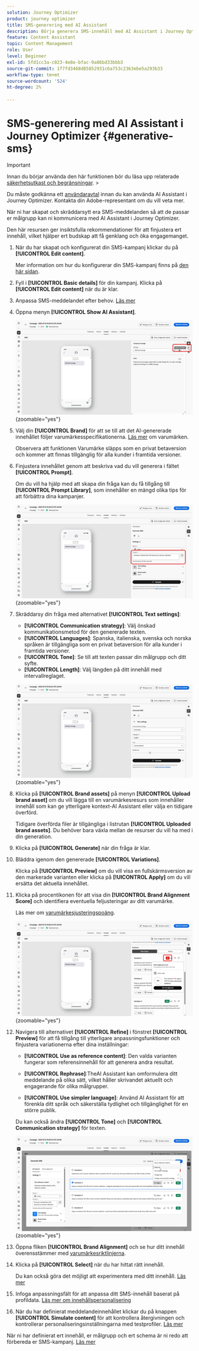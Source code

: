 ```yaml
---
solution: Journey Optimizer
product: journey optimizer
title: SMS-generering med AI Assistant
description: Börja generera SMS-innehåll med AI Assistant i Journey Optimizer
feature: Content Assistant
topic: Content Management
role: User
level: Beginner
exl-id: 5fd1cc3a-c023-4e8e-bfac-9a86bd33bbb3
source-git-commit: 1f7fd3468d85852931c6a753c2363ebe5a293b33
workflow-type: tm+mt
source-wordcount: '524'
ht-degree: 2%

---
```


# SMS-generering med AI Assistant i Journey Optimizer {#generative-sms}

>[!IMPORTANT]
>
>Innan du börjar använda den här funktionen bör du läsa upp relaterade [säkerhetsutkast och begränsningar](gs-generative.md#generative-guardrails).
>&#x200B;></br>
>
>Du måste godkänna ett [användaravtal](https://www.adobe.com/legal/licenses-terms/adobe-dx-gen-ai-user-guidelines.html) innan du kan använda AI Assistant i Journey Optimizer. Kontakta din Adobe-representant om du vill veta mer.

När ni har skapat och skräddarsytt era SMS-meddelanden så att de passar er målgrupp kan ni kommunicera med AI Assistant i Journey Optimizer.

Den här resursen ger insiktsfulla rekommendationer för att finjustera ert innehåll, vilket hjälper ert budskap att få genklang och öka engagemanget.

1. När du har skapat och konfigurerat din SMS-kampanj klickar du på **[!UICONTROL Edit content]**.

   Mer information om hur du konfigurerar din SMS-kampanj finns på [den här sidan](../sms/create-sms.md).

1. Fyll i **[!UICONTROL Basic details]** för din kampanj. Klicka på **[!UICONTROL Edit content]** när du är klar.

1. Anpassa SMS-meddelandet efter behov. [Läs mer](../sms/create-sms.md)

1. Öppna menyn **[!UICONTROL Show AI Assistant]**.

   ![](assets/sms-genai-1.png){zoomable="yes"}

1. Välj din **[!UICONTROL Brand]** för att se till att det AI-genererade innehållet följer varumärkesspecifikationerna. [Läs mer](brands.md) om varumärken.

   Observera att funktionen Varumärke släpps som en privat betaversion och kommer att finnas tillgänglig för alla kunder i framtida versioner.

1. Finjustera innehållet genom att beskriva vad du vill generera i fältet **[!UICONTROL Prompt]**.

   Om du vill ha hjälp med att skapa din fråga kan du få tillgång till **[!UICONTROL Prompt Library]**, som innehåller en mängd olika tips för att förbättra dina kampanjer.

   ![](assets/sms-genai-2.png){zoomable="yes"}

1. Skräddarsy din fråga med alternativet **[!UICONTROL Text settings]**:

   * **[!UICONTROL Communication strategy]**: Välj önskad kommunikationsmetod för den genererade texten.
   * **[!UICONTROL Languages]**: Spanska, italienska, svenska och norska språken är tillgängliga som en privat betaversion för alla kunder i framtida versioner.
   * **[!UICONTROL Tone]**: Se till att texten passar din målgrupp och ditt syfte.
   * **[!UICONTROL Length]**: Välj längden på ditt innehåll med intervallreglaget.

   ![](assets/sms-genai-3.png){zoomable="yes"}

1. Klicka på **[!UICONTROL Brand assets]** på menyn **[!UICONTROL Upload brand asset]** om du vill lägga till en varumärkesresurs som innehåller innehåll som kan ge ytterligare kontext-AI Assistant eller välja en tidigare överförd.

   Tidigare överförda filer är tillgängliga i listrutan **[!UICONTROL Uploaded brand assets]**. Du behöver bara växla mellan de resurser du vill ha med i din generation.

1. Klicka på **[!UICONTROL Generate]** när din fråga är klar.

1. Bläddra igenom den genererade **[!UICONTROL Variations]**.

   Klicka på **[!UICONTROL Preview]** om du vill visa en fullskärmsversion av den markerade varianten eller klicka på **[!UICONTROL Apply]** om du vill ersätta det aktuella innehållet.

1. Klicka på procentikonen för att visa din **[!UICONTROL Brand Alignment Score]** och identifiera eventuella feljusteringar av ditt varumärke.

   Läs mer om [varumärkesjusteringspoäng](brands-score.md).

   ![](assets/sms-genai-5.png){zoomable="yes"}

1. Navigera till alternativet **[!UICONTROL Refine]** i fönstret **[!UICONTROL Preview]** för att få tillgång till ytterligare anpassningsfunktioner och finjustera variationerna efter dina inställningar:

   * **[!UICONTROL Use as reference content]**: Den valda varianten fungerar som referensinnehåll för att generera andra resultat.

   * **[!UICONTROL Rephrase]**:TheAI Assistant kan omformulera ditt meddelande på olika sätt, vilket håller skrivandet aktuellt och engagerande för olika målgrupper.

   * **[!UICONTROL Use simpler language]**: Använd AI Assistant för att förenkla ditt språk och säkerställa tydlighet och tillgänglighet för en större publik.

   Du kan också ändra **[!UICONTROL Tone]** och **[!UICONTROL Communication strategy]** för texten.

   ![](assets/sms-genai-4.png){zoomable="yes"}

1. Öppna fliken **[!UICONTROL Brand Alignment]** och se hur ditt innehåll överensstämmer med [varumärkesriktlinjerna](brands.md).

1. Klicka på **[!UICONTROL Select]** när du har hittat rätt innehåll.

   Du kan också göra det möjligt att experimentera med ditt innehåll. [Läs mer](generative-experimentation.md)

1. Infoga anpassningsfält för att anpassa ditt SMS-innehåll baserat på profildata. [Läs mer om innehållspersonalisering](../personalization/personalize.md)

1. När du har definierat meddelandeinnehållet klickar du på knappen **[!UICONTROL Simulate content]** för att kontrollera återgivningen och kontrollerar personaliseringsinställningarna med testprofiler. [Läs mer](../personalization/personalize.md)

När ni har definierat ert innehåll, er målgrupp och ert schema är ni redo att förbereda er SMS-kampanj. [Läs mer](../campaigns/review-activate-campaign.md)
